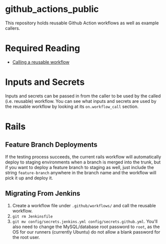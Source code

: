 # github_actions_public

This repository holds reusable Github Action workflows as well as example
callers.

# Required Reading
- [Calling a reusable workflow](https://docs.github.com/en/actions/using-workflows/reusing-workflows#calling-a-reusable-workflow)

# Inputs and Secrets
Inputs and secrets can be passed in from the caller to be used by the called
(i.e. reusable) workflow. You can see what inputs and secrets are used by the
reusable workflow by looking at its `on.workflow_call` section.

# Rails
## Feature Branch Deployments
If the testing process succeeds, the current rails workflow will automatically
deploy to staging environments when a branch is merged into the trunk, but if
you want to deploy a feature branch to staging as well, just include the string
`feature-branch` anywhere in the branch name and the workflow will pick it up
and deploy it.

## Migrating From Jenkins
1. Create a workflow file under `.github/workflows/` and call the reusable
   workflow.
1. `git rm Jenkinsfile`
1. `git mv config/secrets.jenkins.yml config/secrets.github.yml`. You'll also
   need to change the MySQL/database root password to `root`, as the OS for our
   runners (currently Ubuntu) do not allow a blank password for the root user.
